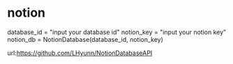 # notion

database_id = "input your database id"
notion_key = "input your notion key"
notion_db = NotionDatabase(database_id, notion_key)


url:https://github.com/LHyunn/NotionDatabaseAPI
